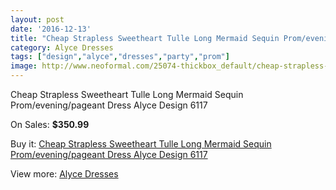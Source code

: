 ```yaml
---
layout: post
date: '2016-12-13'
title: "Cheap Strapless Sweetheart Tulle Long Mermaid Sequin Prom/evening/pageant Dress Alyce Design 6117"
category: Alyce Dresses
tags: ["design","alyce","dresses","party","prom"]
image: http://www.neoformal.com/25074-thickbox_default/cheap-strapless-sweetheart-tulle-long-mermaid-sequin-prom-evening-pageant-dress-alyce-design-6117.jpg
---
```

Cheap Strapless Sweetheart Tulle Long Mermaid Sequin Prom/evening/pageant Dress Alyce Design 6117

On Sales: **$350.99**
<a href="https://www.neoformal.com/en/alyce-dresses/8536-cheap-strapless-sweetheart-tulle-long-mermaid-sequin-prom-evening-pageant-dress-alyce-design-6117.html"><amp-img layout="responsive" width="600" height="600" src="//www.neoformal.com/25074-thickbox_default/cheap-strapless-sweetheart-tulle-long-mermaid-sequin-prom-evening-pageant-dress-alyce-design-6117.jpg" alt="Cheap Strapless Sweetheart Tulle Long Mermaid Sequin Prom/evening/pageant Dress Alyce Design 6117 0" /></a>
<a href="https://www.neoformal.com/en/alyce-dresses/8536-cheap-strapless-sweetheart-tulle-long-mermaid-sequin-prom-evening-pageant-dress-alyce-design-6117.html"><amp-img layout="responsive" width="600" height="600" src="//www.neoformal.com/25075-thickbox_default/cheap-strapless-sweetheart-tulle-long-mermaid-sequin-prom-evening-pageant-dress-alyce-design-6117.jpg" alt="Cheap Strapless Sweetheart Tulle Long Mermaid Sequin Prom/evening/pageant Dress Alyce Design 6117 1" /></a>

Buy it: [Cheap Strapless Sweetheart Tulle Long Mermaid Sequin Prom/evening/pageant Dress Alyce Design 6117](https://www.neoformal.com/en/alyce-dresses/8536-cheap-strapless-sweetheart-tulle-long-mermaid-sequin-prom-evening-pageant-dress-alyce-design-6117.html "Cheap Strapless Sweetheart Tulle Long Mermaid Sequin Prom/evening/pageant Dress Alyce Design 6117")

View more: [Alyce Dresses](https://www.neoformal.com/en/3-alyce-dresses "Alyce Dresses")